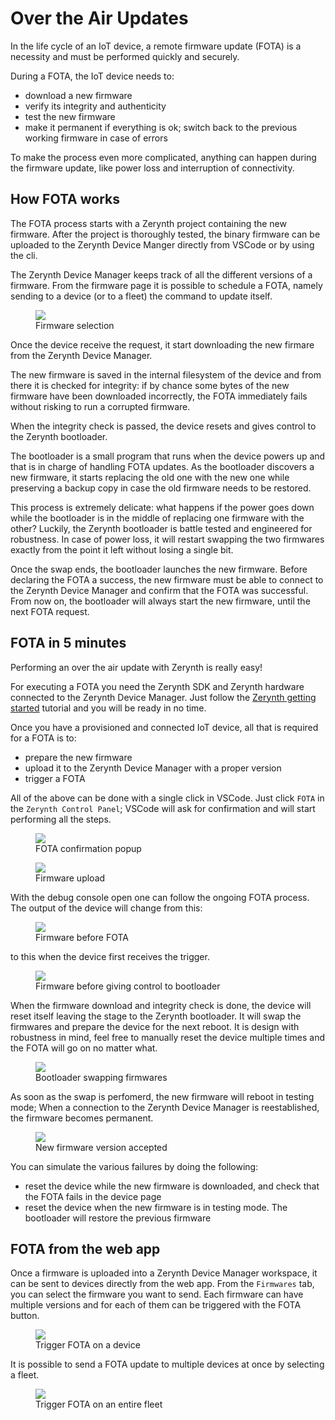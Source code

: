 # **Over the Air Updates**

In the life cycle of an IoT device, a remote firmware update (FOTA) is a necessity and must be performed quickly and securely.


During a FOTA, the IoT device needs to:

- download a new firmware
- verify its integrity and authenticity
- test the new firmware
- make it permanent if everything is ok; switch back to the previous working firmware in case of errors

To make the process even more complicated, anything can happen during the firmware update, like power loss and interruption of connectivity.

## **How FOTA works**

The FOTA process starts with a Zerynth project containing the new firmware. After the project is thoroughly tested, the binary firmware can be uploaded to the Zerynth Device Manger directly from VSCode or by using the cli. 

The Zerynth Device Manager keeps track of all the different versions of a firmware. From the firmware page it is possible to schedule a FOTA, namely sending to a device (or to a fleet) the command to update itself.

<figure>
    <a data-fancybox="gallery" href="../img/fota-firmware-selection.png">
        <img src="../img/fota-firmware-selection.png" />
    </a>
    <figcaption>Firmware selection</figcaption>
</figure>

Once the device receive the request, it start downloading the new firmare from the Zerynth Device Manager.

The new firmware is saved in the internal filesystem of the device and from there it is checked for integrity: if by chance some bytes of the new firmware have been downloaded incorrectly, the FOTA immediately fails without risking to run a corrupted firmware.

When the integrity check is passed, the device resets and gives control to the Zerynth bootloader.

The bootloader is a small program that runs when the device powers up and that is in charge of handling FOTA updates. As the bootloader discovers a new firmware, it starts replacing the old one with the new one while preserving a backup copy in case the old firmware needs to be restored.

This process is extremely delicate: what happens if the power goes down while the bootloader is in the middle of replacing one firmware with the other? Luckily, the Zerynth bootloader is battle tested and engineered for robustness. In case of power loss, it will restart swapping the two firmwares exactly from the point it left without losing a single bit.

Once the swap ends, the bootloader launches the new firmware. Before declaring the FOTA a success, the new firmware must be able to connect to the Zerynth Device Manager and confirm that the FOTA was successful. From now on, the bootloader will always start the new firmware, until the next FOTA request.


## **FOTA in 5 minutes**

Performing an over the air update with Zerynth is really easy!

For executing a FOTA you need the Zerynth SDK and Zerynth hardware connected to the Zerynth Device Manager.
Just follow the [Zerynth getting started](../gettingstarted/index.md) tutorial and you will be ready in no time.

Once you have a provisioned and connected IoT device, all that is required for a FOTA is to:

- prepare the new firmware
- upload it to the Zerynth Device Manager with a proper version
- trigger a FOTA

All of the above can be done with a single click in VSCode. Just click `FOTA` in the `Zerynth Control Panel`; VSCode will ask for confirmation and will start performing all the steps.

<figure>
    <a data-fancybox="gallery" href="../img/fota-confirmation.png">
        <img src="../img/fota-confirmation.png"/>
    </a>
    <figcaption>FOTA confirmation popup</figcaption>
</figure>

<figure>
    <a data-fancybox="gallery" href="../img/fota-upload.png">
        <img src="../img/fota-upload.png"/>
    </a>
    <figcaption>Firmware upload</figcaption>
</figure>



With the debug console open one can follow the ongoing FOTA process. 
The output of the device will change from this:

<figure>
    <a data-fancybox="gallery" href="../img/fota-step-0.png">
        <img src="../img/fota-step-0.png" />
    </a>
    <figcaption>Firmware before FOTA</figcaption>
</figure>


to this when the device first receives the trigger.

<figure>
    <a data-fancybox="gallery" href="../img/fota-step-1.png">
        <img src="../img/fota-step-1.png" />
    </a>
    <figcaption>Firmware before giving control to bootloader</figcaption>
</figure>

When the firmware download and integrity check is done, the device will reset itself leaving the stage to the Zerynth bootloader.
It will swap the firmwares and prepare the device for the next reboot. It is design with robustness in mind, feel free to manually reset the device multiple times and the FOTA will go on no matter what. 

<figure>
    <a data-fancybox="gallery" href="../img/fota-bootloader.png">
        <img src="../img/fota-bootloader.png" />
    </a>
    <figcaption>Bootloader swapping firmwares</figcaption>
</figure>


As soon as the swap is perfomerd, the new firmware will reboot in testing mode;
When a connection to the Zerynth Device Manager is reestablished, the firmware becomes permanent.

<figure>
    <a data-fancybox="gallery" href="../img/fota-permanent.png">
        <img src="../img/fota-permanent.png" />
    </a>
    <figcaption>New firmware version accepted</figcaption>
</figure>

You can simulate the various failures by doing the following:

- reset the device while the new firmware is downloaded, and check that the FOTA fails in the device page
- reset the device when the new firmware is in testing mode. The bootloader will restore the previous firmware

## **FOTA from the web app**

Once a firmware is uploaded into a Zerynth Device Manager workspace, it can be sent to devices directly from the web app. From the `Firmwares` tab, 
you can select the firmware you want to send. Each firmware can have multiple versions and for each of them can be triggered with the FOTA button.

<figure>
    <a data-fancybox="gallery" href="../img/fota-device.png">
        <img src="../img/fota-device.png" />
    </a>
    <figcaption>Trigger FOTA on a device</figcaption>
</figure>


It is possible to send a FOTA update to multiple devices at once by selecting a fleet.

<figure>
    <a data-fancybox="gallery" href="../img/fota-fleet.png">
        <img src="../img/fota-fleet.png" />
    </a>
    <figcaption>Trigger FOTA on an entire fleet</figcaption>
</figure>



















